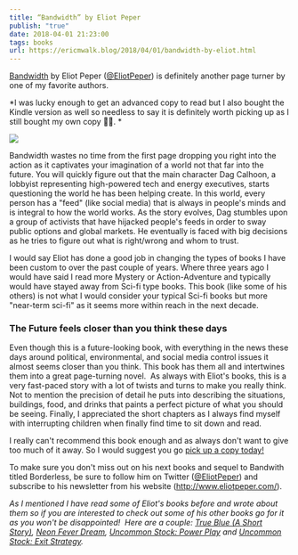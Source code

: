 ```yaml
---
title: “Bandwidth” by Eliot Peper
publish: "true"
date: 2018-04-01 21:23:00
tags: books
url: https://ericmwalk.blog/2018/04/01/bandwidth-by-eliot.html
---
```


<a href="https://www.amazon.com/Bandwidth-Analog-Novel-Eliot-Peper/dp/1503954420/?tag=stthink-20">Bandwidth</a> by Eliot Peper (<a href="https://twitter.com/eliotpeper">@EliotPeper</a>) is definitely another page turner by one of my favorite authors.

*I was lucky enough to get an advanced copy to read but I also bought the Kindle version as well so needless to say it is definitely worth picking up as I still bought my own copy 🤷‍♂️. *

![](https://ericmwalk.blog/uploads/2021/94d940955d.jpg)

Bandwidth wastes no time from the first page dropping you right into the action as it captivates your imagination of a world not that far into the future. You will quickly figure out that the main character Dag Calhoon, a lobbyist representing high-powered tech and energy executives, starts questioning the world he has been helping create. In this world, every person has a "feed" (like social media) that is always in people's minds and is integral to how the world works. As the story evolves, Dag stumbles upon a group of activists that have hijacked people's feeds in order to sway public options and global markets. He eventually is faced with big decisions as he tries to figure out what is right/wrong and whom to trust.

I would say Eliot has done a good job in changing the types of books I have been custom to over the past couple of years. Where three years ago I would have said I read more Mystery or Action-Adventure and typically would have stayed away from Sci-fi type books. This book (like some of his others) is not what I would consider your typical Sci-fi books but more "near-term sci-fi" as it seems more within reach in the next decade.

### The Future feels closer than you think these days
Even though this is a future-looking book, with everything in the news these days around political, environmental, and social media control issues it almost seems closer than you think. This book has them all and intertwines them into a great page-turning novel.  As always with Eliot's books, this is a very fast-paced story with a lot of twists and turns to make you really think. Not to mention the precision of detail he puts into describing the situations, buildings, food, and drinks that paints a perfect picture of what you should be seeing. Finally, I appreciated the short chapters as I always find myself with interrupting children when finally find time to sit down and read.

I really can't recommend this book enough and as always don't want to give too much of it away. So I would suggest you go <a href="https://www.amazon.com/Bandwidth-Analog-Novel-Eliot-Peper/dp/1503954420/" rel="nofollow">pick up a copy today!</a>

To make sure you don't miss out on his next books and sequel to Bandwith titled Borderless, be sure to follow him on Twitter (<a href="https://twitter.com/eliotpeper">@EliotPeper</a>) and subscribe to his newsletter from his website (<a href="http://www.eliotpeper.com/">http://www.eliotpeper.com/</a>).


*As I mentioned I have read some of Eliot's books before and wrote about them so if you are interested to check out some of his other books go for it as you won't be disappointed!  Here are a couple: <a href="https://ericmwalk.blog/2017/06/23/true-blue-a.html">True Blue (A Short Story)</a>, <a href="https://ericmwalk.blog/2016/08/03/neon-fever-dream.html">Neon Fever Dream</a>, <a href="https://ericmwalk.blog/2015/03/18/uncommon-stock-power.html">Uncommon Stock: Power Play</a> and <a href="https://ericmwalk.blog/2015/08/05/uncommon-stock-exit.html">Uncommon Stock: Exit Strategy</a>.*